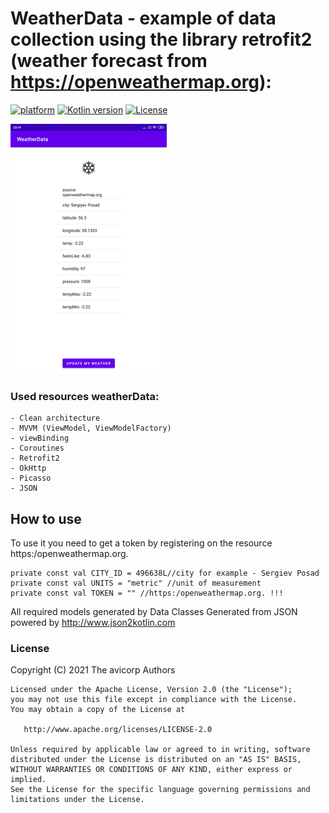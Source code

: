 # WeatherData - example of data collection using the library retrofit2 (weather forecast from https://openweathermap.org):


[![platform](https://img.shields.io/badge/platform-Android-yellow.svg)](https://www.android.com)
[![Kotlin version](https://img.shields.io/badge/Kotlin-1.7.20-blue)]([https://kotlinlang.org/docs/whatsnew16.html](https://kotlinlang.org/docs/whatsnew1720.html))
[![License](https://img.shields.io/badge/License-Apache%202.0-blue.svg)](https://www.apache.org/licenses/LICENSE-2.0)


![](ru.avicorp.weatherdata.png)





###  Used resources weatherData: 


    - Сlean architecture
    - MVVM (ViewModel, ViewModelFactory)
    - viewBinding
    - Coroutines
    - Retrofit2
    - OkHttp
    - Picasso
    - JSON

## How to use

To use it you need to get a token by registering on the resource https:/openweathermap.org.


    private const val CITY_ID = 496638L//city for example - Sergiev Posad
    private const val UNITS = "metric" //unit of measurement
    private const val TOKEN = "" //https:/openweathermap.org. !!!


All required models generated by Data Classes Generated from JSON powered by http://www.json2kotlin.com



### License

 Copyright (C) 2021 The avicorp Authors

    Licensed under the Apache License, Version 2.0 (the "License");
    you may not use this file except in compliance with the License.
    You may obtain a copy of the License at

       http://www.apache.org/licenses/LICENSE-2.0

    Unless required by applicable law or agreed to in writing, software
    distributed under the License is distributed on an "AS IS" BASIS,
    WITHOUT WARRANTIES OR CONDITIONS OF ANY KIND, either express or implied.
    See the License for the specific language governing permissions and
    limitations under the License.
